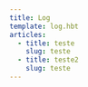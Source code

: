 ```yaml
---
title: Log
template: log.hbt
articles:
  - title: teste
    slug: teste
  - title: teste2
    slug: teste
---
```

